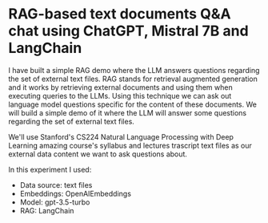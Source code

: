 # RAG-based text documents Q&A chat using ChatGPT, Mistral 7B and LangChain

I have built a simple RAG demo where the LLM answers questions regarding the set of external text files. RAG stands for retrieval augmented generation and it works by retrieving external documents and using them when executing queries to the LLMs. Using this technique we can ask out language model questions specific for the content of these documents. We will build a simple demo of it where the LLM will answer some questions regarding the set of external text files.

We'll use Stanford's CS224 Natural Language Processing with Deep Learning amazing course's syllabus and lectures trascript text files as our external data content we want to ask questions about.

In this experiment I used:
* Data source: text files
* Embeddings: OpenAIEmbeddings
* Model: gpt-3.5-turbo
* RAG: LangChain
